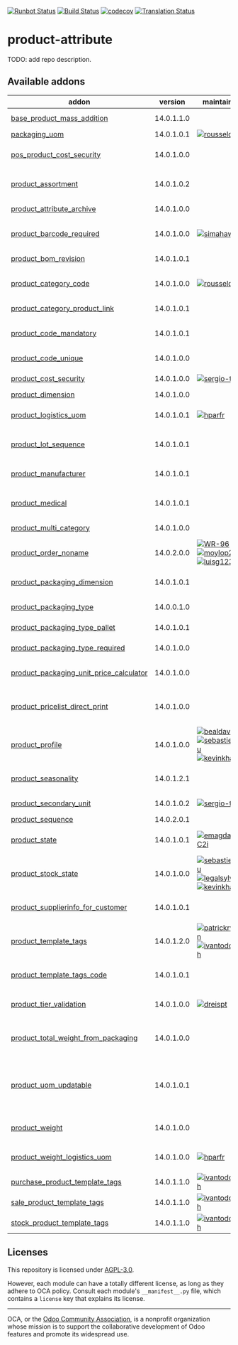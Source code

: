 [![Runbot Status](https://runbot.odoo-community.org/runbot/badge/flat/135/14.0.svg)](https://runbot.odoo-community.org/runbot/repo/github-com-oca-product-attribute-135)
[![Build Status](https://travis-ci.com/OCA/product-attribute.svg?branch=14.0)](https://travis-ci.com/OCA/product-attribute)
[![codecov](https://codecov.io/gh/OCA/product-attribute/branch/14.0/graph/badge.svg)](https://codecov.io/gh/OCA/product-attribute)
[![Translation Status](https://translation.odoo-community.org/widgets/product-attribute-14-0/-/svg-badge.svg)](https://translation.odoo-community.org/engage/product-attribute-14-0/?utm_source=widget)

<!-- /!\ do not modify above this line -->

# product-attribute

TODO: add repo description.

<!-- /!\ do not modify below this line -->

<!-- prettier-ignore-start -->

[//]: # (addons)

Available addons
----------------
addon | version | maintainers | summary
--- | --- | --- | ---
[base_product_mass_addition](base_product_mass_addition/) | 14.0.1.1.0 |  | Base Product Mass Addition
[packaging_uom](packaging_uom/) | 14.0.1.0.1 | [![rousseldenis](https://github.com/rousseldenis.png?size=30px)](https://github.com/rousseldenis) | Use uom in package
[pos_product_cost_security](pos_product_cost_security/) | 14.0.1.0.0 |  | Compatibility between Point of Sale and Product Cost Security
[product_assortment](product_assortment/) | 14.0.1.0.2 |  | Adds the ability to manage products assortment
[product_attribute_archive](product_attribute_archive/) | 14.0.1.0.0 |  | Add an active field on product attributes
[product_barcode_required](product_barcode_required/) | 14.0.1.0.0 | [![simahawk](https://github.com/simahawk.png?size=30px)](https://github.com/simahawk) | Make product barcode required when enabled
[product_bom_revision](product_bom_revision/) | 14.0.1.0.1 |  | Store the revision of a product and a BOM
[product_category_code](product_category_code/) | 14.0.1.0.0 | [![rousseldenis](https://github.com/rousseldenis.png?size=30px)](https://github.com/rousseldenis) | Allows to define a code on product categories
[product_category_product_link](product_category_product_link/) | 14.0.1.0.1 |  | Allows to get products from a category
[product_code_mandatory](product_code_mandatory/) | 14.0.1.0.1 |  | Set Product Internal Reference as a required field
[product_code_unique](product_code_unique/) | 14.0.1.0.0 |  | Set Product Internal Reference as Unique
[product_cost_security](product_cost_security/) | 14.0.1.0.0 | [![sergio-teruel](https://github.com/sergio-teruel.png?size=30px)](https://github.com/sergio-teruel) | Product cost security restriction view
[product_dimension](product_dimension/) | 14.0.1.0.0 |  | Product Dimension
[product_logistics_uom](product_logistics_uom/) | 14.0.1.0.1 | [![hparfr](https://github.com/hparfr.png?size=30px)](https://github.com/hparfr) | Configure product weights and volume UoM
[product_lot_sequence](product_lot_sequence/) | 14.0.1.0.1 |  | Adds ability to define a lot sequence from the product
[product_manufacturer](product_manufacturer/) | 14.0.1.0.1 |  | Adds manufacturers and attributes on the product view.
[product_medical](product_medical/) | 14.0.1.0.1 |  | Base structure to handle medical products
[product_multi_category](product_multi_category/) | 14.0.1.0.0 |  | Product - Many Categories
[product_order_noname](product_order_noname/) | 14.0.2.0.0 | [![WR-96](https://github.com/WR-96.png?size=30px)](https://github.com/WR-96) [![moylop260](https://github.com/moylop260.png?size=30px)](https://github.com/moylop260) [![luisg123v](https://github.com/luisg123v.png?size=30px)](https://github.com/luisg123v) | Speedup product retrieve
[product_packaging_dimension](product_packaging_dimension/) | 14.0.1.0.1 |  | Manage packaging dimensions and weight
[product_packaging_type](product_packaging_type/) | 14.0.0.1.0 |  | Product Packaging Type
[product_packaging_type_pallet](product_packaging_type_pallet/) | 14.0.1.0.1 |  | Manage packaging of pallet type
[product_packaging_type_required](product_packaging_type_required/) | 14.0.1.0.0 |  | Product Packaging Type Required
[product_packaging_unit_price_calculator](product_packaging_unit_price_calculator/) | 14.0.1.0.0 |  | Wizard to calculate a unit price from a packaging price
[product_pricelist_direct_print](product_pricelist_direct_print/) | 14.0.1.0.0 |  | Print price list from menu option, product templates, products variants or price lists
[product_profile](product_profile/) | 14.0.1.0.0 | [![bealdav](https://github.com/bealdav.png?size=30px)](https://github.com/bealdav) [![sebastienbeau](https://github.com/sebastienbeau.png?size=30px)](https://github.com/sebastienbeau) [![kevinkhao](https://github.com/kevinkhao.png?size=30px)](https://github.com/kevinkhao) | Allow to configure a product in 1 click
[product_seasonality](product_seasonality/) | 14.0.1.2.1 |  | Define rules for products' seasonal availability
[product_secondary_unit](product_secondary_unit/) | 14.0.1.0.2 | [![sergio-teruel](https://github.com/sergio-teruel.png?size=30px)](https://github.com/sergio-teruel) | Set a secondary unit per product
[product_sequence](product_sequence/) | 14.0.2.0.1 |  | Product Sequence
[product_state](product_state/) | 14.0.1.0.1 | [![emagdalenaC2i](https://github.com/emagdalenaC2i.png?size=30px)](https://github.com/emagdalenaC2i) | Module introducing a state field on product template
[product_stock_state](product_stock_state/) | 14.0.1.0.0 | [![sebastienbeau](https://github.com/sebastienbeau.png?size=30px)](https://github.com/sebastienbeau) [![legalsylvain](https://github.com/legalsylvain.png?size=30px)](https://github.com/legalsylvain) [![kevinkhao](https://github.com/kevinkhao.png?size=30px)](https://github.com/kevinkhao) | Compute the state of a product's stockthe stock level and sale_ok field
[product_supplierinfo_for_customer](product_supplierinfo_for_customer/) | 14.0.1.0.1 |  | Allows to define prices for customers in the products
[product_template_tags](product_template_tags/) | 14.0.1.2.0 | [![patrickrwilson](https://github.com/patrickrwilson.png?size=30px)](https://github.com/patrickrwilson) [![ivantodorovich](https://github.com/ivantodorovich.png?size=30px)](https://github.com/ivantodorovich) | This addon allow to add tags on products
[product_template_tags_code](product_template_tags_code/) | 14.0.1.0.1 |  | This addon allow to add code on products tags
[product_tier_validation](product_tier_validation/) | 14.0.1.0.0 | [![dreispt](https://github.com/dreispt.png?size=30px)](https://github.com/dreispt) | Support a tier validation process for Products
[product_total_weight_from_packaging](product_total_weight_from_packaging/) | 14.0.1.0.0 |  | Compute estimated weight based on product's packaging weights
[product_uom_updatable](product_uom_updatable/) | 14.0.1.0.1 |  | allows products uom to be modified after be used in a stock picking if the product uom is of the same category
[product_weight](product_weight/) | 14.0.1.0.0 |  | Allows to calculate products weight from its components.
[product_weight_logistics_uom](product_weight_logistics_uom/) | 14.0.1.0.0 | [![hparfr](https://github.com/hparfr.png?size=30px)](https://github.com/hparfr) | Glue module for product_weight and product_logistics_uom
[purchase_product_template_tags](purchase_product_template_tags/) | 14.0.1.1.0 | [![ivantodorovich](https://github.com/ivantodorovich.png?size=30px)](https://github.com/ivantodorovich) | Show product tags menu in Purchase app
[sale_product_template_tags](sale_product_template_tags/) | 14.0.1.1.0 | [![ivantodorovich](https://github.com/ivantodorovich.png?size=30px)](https://github.com/ivantodorovich) | Show product tags menu in Sale app
[stock_product_template_tags](stock_product_template_tags/) | 14.0.1.1.0 | [![ivantodorovich](https://github.com/ivantodorovich.png?size=30px)](https://github.com/ivantodorovich) | Show product tags menu in Inventory app

[//]: # (end addons)

<!-- prettier-ignore-end -->

## Licenses

This repository is licensed under [AGPL-3.0](LICENSE).

However, each module can have a totally different license, as long as they adhere to OCA
policy. Consult each module's `__manifest__.py` file, which contains a `license` key
that explains its license.

----

OCA, or the [Odoo Community Association](http://odoo-community.org/), is a nonprofit
organization whose mission is to support the collaborative development of Odoo features
and promote its widespread use.
